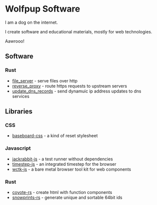 # Wolfpup Software

I am a dog on the internet.

I create software and educational materials, mostly for web technologies.

Aawrooo!

## Software

### Rust

- [file_server](https://github.com/wolfpup-software/file_server) - serve files over http
- [reverse_proxy](https://github.com/wolfpup-software/reverse_proxy) - route https requests to upstream servers
- [update_dns_records](https://github.com/wolfpup-software/update_dns_records) - send dynamuic ip address updates to dns services

## Libraries

### CSS

- [baseboard-css](https://github.com/wolfpup-software/baseboard-css) - a kind of reset stylesheet

### Javascript

- [jackrabbit-js](https://github.com/wolfpup-software/jackrabbit-js) - a test runner without dependencies
- [timestep-js](https://github.com/wolfpup-software/timestep-js) - an integrated timestep for the browser
- [wctk-js](https://github.com/wolfpup-software/wctk-js) - a bare metal browser tool kit for web components

### Rust

- [coyote-rs](https://github.com/wolfpup-software/coyote-rs) - create html with function components
- [snowprints-rs](https://github.com/wolfpup-software/snowprints-rs) - generate unique and sortable 64bit ids


